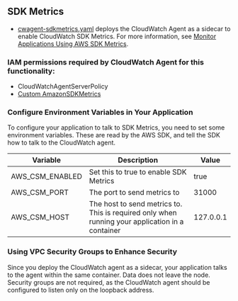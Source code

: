 ## SDK Metrics
* [cwagent-sdkmetrics.yaml](cwagent-sdkmetrics.yaml) deploys the CloudWatch Agent as a sidecar to enable CloudWatch SDK Metrics. For more information, see [Monitor Applications Using AWS SDK Metrics](https://docs.aws.amazon.com/AmazonCloudWatch/latest/monitoring/CloudWatch-Agent-SDK-Metrics.html).

### IAM permissions required by CloudWatch Agent for this functionality:
* CloudWatchAgentServerPolicy
* [Custom AmazonSDKMetrics](https://docs.aws.amazon.com/AmazonCloudWatch/latest/monitoring/Set-IAM-Permissions-For-SDK-Metrics.html)

### Configure Environment Variables in Your Application
To configure your application to talk to SDK Metrics, you need to set some environment variables. These are read by the AWS SDK, and tell the SDK how to talk to the CloudWatch agent. 

|Variable        |Description                                                                                     |Value     |
|----------------|------------------------------------------------------------------------------------------------|----------|
|AWS_CSM_ENABLED |Set this to true to enable SDK Metrics                                                          |true      |
|AWS_CSM_PORT    |The port to send metrics to                                                                     |31000     |
|AWS_CSM_HOST    |The host to send metrics to. This is required only when running your application in a container |127.0.0.1 |

### Using VPC Security Groups to Enhance Security
Since you deploy the CloudWatch agent as a sidecar, your application talks to the agent within the same container. Data does not leave the node. Security groups are not required, as the CloudWatch agent should be configured to listen only on the loopback address. 